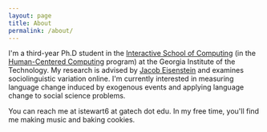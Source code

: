 ```yaml
---
layout: page
title: About
permalink: /about/
---
```


I'm a third-year Ph.D student in the [Interactive School of Computing](http://www.ic.gatech.edu/) (in the [Human-Centered Computing](http://www.hcc.cc.gatech.edu) program) at the Georgia Institute of the Technology. My research is advised by [Jacob Eisenstein](https://www.cc.gatech.edu/~jeisenst/) and examines sociolinguistic variation online. I'm currently interested in measuring language change induced by exogenous events and applying language change to social science problems.

You can reach me at istewart6 at gatech dot edu. In my free time, you'll find me making music and baking cookies.